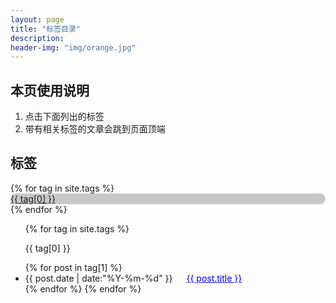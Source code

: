 ```yaml
---
layout: page
title: "标签目录"
description: 
header-img: "img/orange.jpg"  
---
```


## 本页使用说明

1. 点击下面列出的标签
2. 带有相关标签的文章会跳到页面顶端


## 标签

<!--列出所有文章的标签-->
<div id='tag_cloud'>
{% for tag in site.tags %}
&emsp;<a href="#{{ tag[0] }}" title="{{ tag[0] }}"  target="_self"    >
<div  style=" background-color:rgb(200, 199, 199); display:block;   -webkit-border-radius: 9px; -moz-border-radius: 9px; border-radius: 9px;" >
{{ tag[0] }}
</div>
</a>
{% endfor %}
</div>

<ul class="listing">
{% for tag in site.tags %}
  <br/>
  <p class="listing-seperator" id="{{ tag[0] }}" style=" background-color:rgb(55, 236, 236)   -webkit-border-radius: 9px; -moz-border-radius: 9px; border-radius: 9px;" >{{ tag[0] }}</p>
{% for post in tag[1] %}
  <li class="listing-item">
  <time datetime="{{ post.date | date:"%Y-%m-%d" }}">{{ post.date | date:"%Y-%m-%d" }}</time>
&emsp;
  <a href="{{ post.url }}" title="{{ post.title }}" style="color:blue">{{ post.title }}</a>
  </li>
{% endfor %}
{% endfor %}
</ul>
